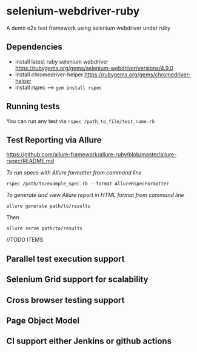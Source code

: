 # selenium-webdriver-ruby
A demo e2e test framework using selenium webdriver under ruby

## Dependencies

- install latest ruby selenium webdriver https://rubygems.org/gems/selenium-webdriver/versions/4.9.0
- install chromedriver-helper https://rubygems.org/gems/chromedriver-helper
- install rspec --> ```gem install rspec```

## Running tests

You can run any test via ```rspec /path_to_file/test_name.rb```

## Test Reporting via Allure

https://github.com/allure-framework/allure-ruby/blob/master/allure-rspec/README.md

_To run specs with Allure formatter from command line_

    rspec /path/to/example_spec.rb --format AllureRspecFormatter
    
_To generate and view Allure report in HTML format from command line_

    allure generate path/to/results
    
 Then
 
    allure serve path/to/results
   
   

//TODO ITEMS

## Parallel test execution support

## Selenium Grid support for scalability

## Cross browser testing support

## Page Object Model

## CI support either Jenkins or github actions


